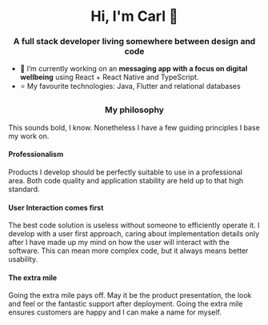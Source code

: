 <h1 align="center">Hi, I'm Carl 👋</h1>
<h3 align="center">A full stack developer living somewhere between design and code</h3>

- 🚀 I’m currently working on an **messaging app with a focus on digital wellbeing** using React + React Native and TypeScript.
- ⭐ My favourite technologies: Java, Flutter and relational databases

<h3 align="center">My philosophy</h3>
This sounds bold, I know. Nonetheless I have a few guiding principles I base my work on.


<h4>Professionalism</h4>

Products I develop should be perfectly suitable to use in a professional area. Both code quality and application stability are held up to that high standard.

<h4>User Interaction comes first</h4>

The best code solution is useless without someone to efficiently operate it. I develop with a user first approach, caring about implementation details only after I have made up my mind on how the user will interact with the software. This can mean more complex code, but it always means better usability.

<h4> The extra mile </h4>

Going the extra mile pays off. May it be the product presentation, the look and feel or the fantastic support after deployment. Going the extra mile ensures customers are happy and I can make a name for myself.
